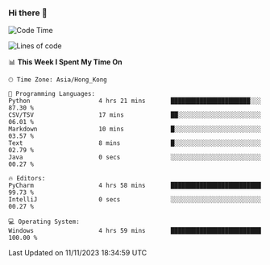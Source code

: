 ### Hi there 👋

<!--
**RoiexLee/RoiexLee** is a ✨ _special_ ✨ repository because its `README.md` (this file) appears on your GitHub profile.

Here are some ideas to get you started:

- 🔭 I’m currently working on ...
- 🌱 I’m currently learning ...
- 👯 I’m looking to collaborate on ...
- 🤔 I’m looking for help with ...
- 💬 Ask me about ...
- 📫 How to reach me: ...
- 😄 Pronouns: ...
- ⚡ Fun fact: ...
-->

<!--START_SECTION:waka-->
![Code Time](http://img.shields.io/badge/Code%20Time-382%20hrs%2014%20mins-blue)

![Lines of code](https://img.shields.io/badge/From%20Hello%20World%20I%27ve%20Written-36.5%20thousand%20lines%20of%20code-blue)

📊 **This Week I Spent My Time On** 

```text
🕑︎ Time Zone: Asia/Hong_Kong

💬 Programming Languages: 
Python                   4 hrs 21 mins       ██████████████████████░░░   87.30 % 
CSV/TSV                  17 mins             ██░░░░░░░░░░░░░░░░░░░░░░░   06.01 % 
Markdown                 10 mins             █░░░░░░░░░░░░░░░░░░░░░░░░   03.57 % 
Text                     8 mins              █░░░░░░░░░░░░░░░░░░░░░░░░   02.79 % 
Java                     0 secs              ░░░░░░░░░░░░░░░░░░░░░░░░░   00.27 % 

🔥 Editors: 
PyCharm                  4 hrs 58 mins       █████████████████████████   99.73 % 
IntelliJ                 0 secs              ░░░░░░░░░░░░░░░░░░░░░░░░░   00.27 % 

💻 Operating System: 
Windows                  4 hrs 59 mins       █████████████████████████   100.00 % 
```


 Last Updated on 11/11/2023 18:34:59 UTC
<!--END_SECTION:waka-->
